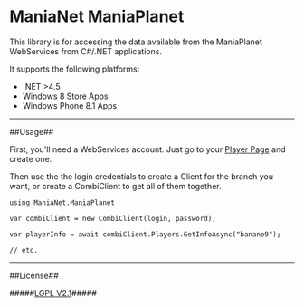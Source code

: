 ManiaNet ManiaPlanet
====================

This library is for accessing the data available from the ManiaPlanet WebServices from C#/.NET applications.

It supports the following platforms:

* .NET >4.5
* Windows 8 Store Apps
* Windows Phone 8.1 Apps

--------------------------------------------------------------------------------------------------------------------------------

##Usage##

First, you'll need a WebServices account. Just go to your [Player Page](https://player.maniaplanet.com/webservices) and create one.

Then use the the login credentials to create a Client for the branch you want, or create a CombiClient to get all of them together.

``` CSharp
using ManiaNet.ManiaPlanet

var combiClient = new CombiClient(login, password);

var playerInfo = await combiClient.Players.GetInfoAsync("banane9");

// etc.
```

--------------------------------------------------------------------------------------------------------------------------------

##License##

#####[LGPL V2.1](https://github.com/Banane9/ManiaNet/blob/master/LICENSE.md)#####
